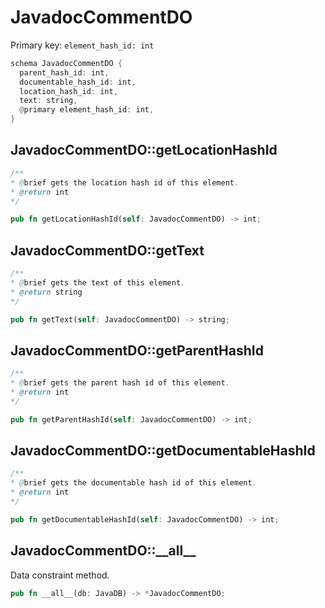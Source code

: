 # JavadocCommentDO

Primary key: `element_hash_id: int`

```rust
schema JavadocCommentDO {
  parent_hash_id: int,
  documentable_hash_id: int,
  location_hash_id: int,
  text: string,
  @primary element_hash_id: int,
}
```
## JavadocCommentDO::getLocationHashId

```java
/**
* @brief gets the location hash id of this element.
* @return int
*/
```
```rust
pub fn getLocationHashId(self: JavadocCommentDO) -> int;
```
## JavadocCommentDO::getText

```java
/**
* @brief gets the text of this element.
* @return string
*/
```
```rust
pub fn getText(self: JavadocCommentDO) -> string;
```
## JavadocCommentDO::getParentHashId

```java
/**
* @brief gets the parent hash id of this element.
* @return int
*/
```
```rust
pub fn getParentHashId(self: JavadocCommentDO) -> int;
```
## JavadocCommentDO::getDocumentableHashId

```java
/**
* @brief gets the documentable hash id of this element.
* @return int
*/
```
```rust
pub fn getDocumentableHashId(self: JavadocCommentDO) -> int;
```
## JavadocCommentDO::\_\_all\_\_

Data constraint method.

```rust
pub fn __all__(db: JavaDB) -> *JavadocCommentDO;
```
